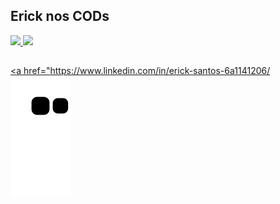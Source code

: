 ## Erick nos CODs 
 <div>
  <a href="https://github.com/IMvErickz">
  <img height="180em" src="https://github-readme-stats.vercel.app/api?username=IMvErickz&show_icons=true&theme=dracula&include_all_commits=true&count_private=true"/>
  <img height="180em" src="https://github-readme-stats.vercel.app/api/top-langs/?username=IMvErickz&layout=compact&langs_count=16&theme=dracula"/>
<div>

  
  ##
 
<div> 
  
  <a href="https://www.linkedin.com/in/erick-santos-6a1141206/</a>
  ![Snake animation](https://github.com/rafaballerini/rafaballerini/blob/output/github-contribution-grid-snake.svg)
</div>
